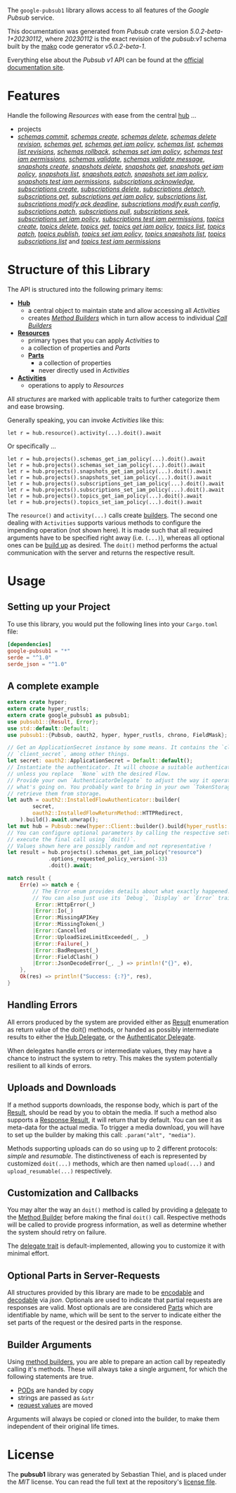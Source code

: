 <!---
DO NOT EDIT !
This file was generated automatically from 'src/generator/templates/api/README.md.mako'
DO NOT EDIT !
-->
The `google-pubsub1` library allows access to all features of the *Google Pubsub* service.

This documentation was generated from *Pubsub* crate version *5.0.2-beta-1+20230112*, where *20230112* is the exact revision of the *pubsub:v1* schema built by the [mako](http://www.makotemplates.org/) code generator *v5.0.2-beta-1*.

Everything else about the *Pubsub* *v1* API can be found at the
[official documentation site](https://cloud.google.com/pubsub/docs).
# Features

Handle the following *Resources* with ease from the central [hub](https://docs.rs/google-pubsub1/5.0.2-beta-1+20230112/google_pubsub1/Pubsub) ... 

* projects
 * [*schemas commit*](https://docs.rs/google-pubsub1/5.0.2-beta-1+20230112/google_pubsub1/api::ProjectSchemaCommitCall), [*schemas create*](https://docs.rs/google-pubsub1/5.0.2-beta-1+20230112/google_pubsub1/api::ProjectSchemaCreateCall), [*schemas delete*](https://docs.rs/google-pubsub1/5.0.2-beta-1+20230112/google_pubsub1/api::ProjectSchemaDeleteCall), [*schemas delete revision*](https://docs.rs/google-pubsub1/5.0.2-beta-1+20230112/google_pubsub1/api::ProjectSchemaDeleteRevisionCall), [*schemas get*](https://docs.rs/google-pubsub1/5.0.2-beta-1+20230112/google_pubsub1/api::ProjectSchemaGetCall), [*schemas get iam policy*](https://docs.rs/google-pubsub1/5.0.2-beta-1+20230112/google_pubsub1/api::ProjectSchemaGetIamPolicyCall), [*schemas list*](https://docs.rs/google-pubsub1/5.0.2-beta-1+20230112/google_pubsub1/api::ProjectSchemaListCall), [*schemas list revisions*](https://docs.rs/google-pubsub1/5.0.2-beta-1+20230112/google_pubsub1/api::ProjectSchemaListRevisionCall), [*schemas rollback*](https://docs.rs/google-pubsub1/5.0.2-beta-1+20230112/google_pubsub1/api::ProjectSchemaRollbackCall), [*schemas set iam policy*](https://docs.rs/google-pubsub1/5.0.2-beta-1+20230112/google_pubsub1/api::ProjectSchemaSetIamPolicyCall), [*schemas test iam permissions*](https://docs.rs/google-pubsub1/5.0.2-beta-1+20230112/google_pubsub1/api::ProjectSchemaTestIamPermissionCall), [*schemas validate*](https://docs.rs/google-pubsub1/5.0.2-beta-1+20230112/google_pubsub1/api::ProjectSchemaValidateCall), [*schemas validate message*](https://docs.rs/google-pubsub1/5.0.2-beta-1+20230112/google_pubsub1/api::ProjectSchemaValidateMessageCall), [*snapshots create*](https://docs.rs/google-pubsub1/5.0.2-beta-1+20230112/google_pubsub1/api::ProjectSnapshotCreateCall), [*snapshots delete*](https://docs.rs/google-pubsub1/5.0.2-beta-1+20230112/google_pubsub1/api::ProjectSnapshotDeleteCall), [*snapshots get*](https://docs.rs/google-pubsub1/5.0.2-beta-1+20230112/google_pubsub1/api::ProjectSnapshotGetCall), [*snapshots get iam policy*](https://docs.rs/google-pubsub1/5.0.2-beta-1+20230112/google_pubsub1/api::ProjectSnapshotGetIamPolicyCall), [*snapshots list*](https://docs.rs/google-pubsub1/5.0.2-beta-1+20230112/google_pubsub1/api::ProjectSnapshotListCall), [*snapshots patch*](https://docs.rs/google-pubsub1/5.0.2-beta-1+20230112/google_pubsub1/api::ProjectSnapshotPatchCall), [*snapshots set iam policy*](https://docs.rs/google-pubsub1/5.0.2-beta-1+20230112/google_pubsub1/api::ProjectSnapshotSetIamPolicyCall), [*snapshots test iam permissions*](https://docs.rs/google-pubsub1/5.0.2-beta-1+20230112/google_pubsub1/api::ProjectSnapshotTestIamPermissionCall), [*subscriptions acknowledge*](https://docs.rs/google-pubsub1/5.0.2-beta-1+20230112/google_pubsub1/api::ProjectSubscriptionAcknowledgeCall), [*subscriptions create*](https://docs.rs/google-pubsub1/5.0.2-beta-1+20230112/google_pubsub1/api::ProjectSubscriptionCreateCall), [*subscriptions delete*](https://docs.rs/google-pubsub1/5.0.2-beta-1+20230112/google_pubsub1/api::ProjectSubscriptionDeleteCall), [*subscriptions detach*](https://docs.rs/google-pubsub1/5.0.2-beta-1+20230112/google_pubsub1/api::ProjectSubscriptionDetachCall), [*subscriptions get*](https://docs.rs/google-pubsub1/5.0.2-beta-1+20230112/google_pubsub1/api::ProjectSubscriptionGetCall), [*subscriptions get iam policy*](https://docs.rs/google-pubsub1/5.0.2-beta-1+20230112/google_pubsub1/api::ProjectSubscriptionGetIamPolicyCall), [*subscriptions list*](https://docs.rs/google-pubsub1/5.0.2-beta-1+20230112/google_pubsub1/api::ProjectSubscriptionListCall), [*subscriptions modify ack deadline*](https://docs.rs/google-pubsub1/5.0.2-beta-1+20230112/google_pubsub1/api::ProjectSubscriptionModifyAckDeadlineCall), [*subscriptions modify push config*](https://docs.rs/google-pubsub1/5.0.2-beta-1+20230112/google_pubsub1/api::ProjectSubscriptionModifyPushConfigCall), [*subscriptions patch*](https://docs.rs/google-pubsub1/5.0.2-beta-1+20230112/google_pubsub1/api::ProjectSubscriptionPatchCall), [*subscriptions pull*](https://docs.rs/google-pubsub1/5.0.2-beta-1+20230112/google_pubsub1/api::ProjectSubscriptionPullCall), [*subscriptions seek*](https://docs.rs/google-pubsub1/5.0.2-beta-1+20230112/google_pubsub1/api::ProjectSubscriptionSeekCall), [*subscriptions set iam policy*](https://docs.rs/google-pubsub1/5.0.2-beta-1+20230112/google_pubsub1/api::ProjectSubscriptionSetIamPolicyCall), [*subscriptions test iam permissions*](https://docs.rs/google-pubsub1/5.0.2-beta-1+20230112/google_pubsub1/api::ProjectSubscriptionTestIamPermissionCall), [*topics create*](https://docs.rs/google-pubsub1/5.0.2-beta-1+20230112/google_pubsub1/api::ProjectTopicCreateCall), [*topics delete*](https://docs.rs/google-pubsub1/5.0.2-beta-1+20230112/google_pubsub1/api::ProjectTopicDeleteCall), [*topics get*](https://docs.rs/google-pubsub1/5.0.2-beta-1+20230112/google_pubsub1/api::ProjectTopicGetCall), [*topics get iam policy*](https://docs.rs/google-pubsub1/5.0.2-beta-1+20230112/google_pubsub1/api::ProjectTopicGetIamPolicyCall), [*topics list*](https://docs.rs/google-pubsub1/5.0.2-beta-1+20230112/google_pubsub1/api::ProjectTopicListCall), [*topics patch*](https://docs.rs/google-pubsub1/5.0.2-beta-1+20230112/google_pubsub1/api::ProjectTopicPatchCall), [*topics publish*](https://docs.rs/google-pubsub1/5.0.2-beta-1+20230112/google_pubsub1/api::ProjectTopicPublishCall), [*topics set iam policy*](https://docs.rs/google-pubsub1/5.0.2-beta-1+20230112/google_pubsub1/api::ProjectTopicSetIamPolicyCall), [*topics snapshots list*](https://docs.rs/google-pubsub1/5.0.2-beta-1+20230112/google_pubsub1/api::ProjectTopicSnapshotListCall), [*topics subscriptions list*](https://docs.rs/google-pubsub1/5.0.2-beta-1+20230112/google_pubsub1/api::ProjectTopicSubscriptionListCall) and [*topics test iam permissions*](https://docs.rs/google-pubsub1/5.0.2-beta-1+20230112/google_pubsub1/api::ProjectTopicTestIamPermissionCall)




# Structure of this Library

The API is structured into the following primary items:

* **[Hub](https://docs.rs/google-pubsub1/5.0.2-beta-1+20230112/google_pubsub1/Pubsub)**
    * a central object to maintain state and allow accessing all *Activities*
    * creates [*Method Builders*](https://docs.rs/google-pubsub1/5.0.2-beta-1+20230112/google_pubsub1/client::MethodsBuilder) which in turn
      allow access to individual [*Call Builders*](https://docs.rs/google-pubsub1/5.0.2-beta-1+20230112/google_pubsub1/client::CallBuilder)
* **[Resources](https://docs.rs/google-pubsub1/5.0.2-beta-1+20230112/google_pubsub1/client::Resource)**
    * primary types that you can apply *Activities* to
    * a collection of properties and *Parts*
    * **[Parts](https://docs.rs/google-pubsub1/5.0.2-beta-1+20230112/google_pubsub1/client::Part)**
        * a collection of properties
        * never directly used in *Activities*
* **[Activities](https://docs.rs/google-pubsub1/5.0.2-beta-1+20230112/google_pubsub1/client::CallBuilder)**
    * operations to apply to *Resources*

All *structures* are marked with applicable traits to further categorize them and ease browsing.

Generally speaking, you can invoke *Activities* like this:

```Rust,ignore
let r = hub.resource().activity(...).doit().await
```

Or specifically ...

```ignore
let r = hub.projects().schemas_get_iam_policy(...).doit().await
let r = hub.projects().schemas_set_iam_policy(...).doit().await
let r = hub.projects().snapshots_get_iam_policy(...).doit().await
let r = hub.projects().snapshots_set_iam_policy(...).doit().await
let r = hub.projects().subscriptions_get_iam_policy(...).doit().await
let r = hub.projects().subscriptions_set_iam_policy(...).doit().await
let r = hub.projects().topics_get_iam_policy(...).doit().await
let r = hub.projects().topics_set_iam_policy(...).doit().await
```

The `resource()` and `activity(...)` calls create [builders][builder-pattern]. The second one dealing with `Activities` 
supports various methods to configure the impending operation (not shown here). It is made such that all required arguments have to be 
specified right away (i.e. `(...)`), whereas all optional ones can be [build up][builder-pattern] as desired.
The `doit()` method performs the actual communication with the server and returns the respective result.

# Usage

## Setting up your Project

To use this library, you would put the following lines into your `Cargo.toml` file:

```toml
[dependencies]
google-pubsub1 = "*"
serde = "^1.0"
serde_json = "^1.0"
```

## A complete example

```Rust
extern crate hyper;
extern crate hyper_rustls;
extern crate google_pubsub1 as pubsub1;
use pubsub1::{Result, Error};
use std::default::Default;
use pubsub1::{Pubsub, oauth2, hyper, hyper_rustls, chrono, FieldMask};

// Get an ApplicationSecret instance by some means. It contains the `client_id` and 
// `client_secret`, among other things.
let secret: oauth2::ApplicationSecret = Default::default();
// Instantiate the authenticator. It will choose a suitable authentication flow for you, 
// unless you replace  `None` with the desired Flow.
// Provide your own `AuthenticatorDelegate` to adjust the way it operates and get feedback about 
// what's going on. You probably want to bring in your own `TokenStorage` to persist tokens and
// retrieve them from storage.
let auth = oauth2::InstalledFlowAuthenticator::builder(
        secret,
        oauth2::InstalledFlowReturnMethod::HTTPRedirect,
    ).build().await.unwrap();
let mut hub = Pubsub::new(hyper::Client::builder().build(hyper_rustls::HttpsConnectorBuilder::new().with_native_roots().https_or_http().enable_http1().enable_http2().build()), auth);
// You can configure optional parameters by calling the respective setters at will, and
// execute the final call using `doit()`.
// Values shown here are possibly random and not representative !
let result = hub.projects().schemas_get_iam_policy("resource")
             .options_requested_policy_version(-33)
             .doit().await;

match result {
    Err(e) => match e {
        // The Error enum provides details about what exactly happened.
        // You can also just use its `Debug`, `Display` or `Error` traits
         Error::HttpError(_)
        |Error::Io(_)
        |Error::MissingAPIKey
        |Error::MissingToken(_)
        |Error::Cancelled
        |Error::UploadSizeLimitExceeded(_, _)
        |Error::Failure(_)
        |Error::BadRequest(_)
        |Error::FieldClash(_)
        |Error::JsonDecodeError(_, _) => println!("{}", e),
    },
    Ok(res) => println!("Success: {:?}", res),
}

```
## Handling Errors

All errors produced by the system are provided either as [Result](https://docs.rs/google-pubsub1/5.0.2-beta-1+20230112/google_pubsub1/client::Result) enumeration as return value of
the doit() methods, or handed as possibly intermediate results to either the 
[Hub Delegate](https://docs.rs/google-pubsub1/5.0.2-beta-1+20230112/google_pubsub1/client::Delegate), or the [Authenticator Delegate](https://docs.rs/yup-oauth2/*/yup_oauth2/trait.AuthenticatorDelegate.html).

When delegates handle errors or intermediate values, they may have a chance to instruct the system to retry. This 
makes the system potentially resilient to all kinds of errors.

## Uploads and Downloads
If a method supports downloads, the response body, which is part of the [Result](https://docs.rs/google-pubsub1/5.0.2-beta-1+20230112/google_pubsub1/client::Result), should be
read by you to obtain the media.
If such a method also supports a [Response Result](https://docs.rs/google-pubsub1/5.0.2-beta-1+20230112/google_pubsub1/client::ResponseResult), it will return that by default.
You can see it as meta-data for the actual media. To trigger a media download, you will have to set up the builder by making
this call: `.param("alt", "media")`.

Methods supporting uploads can do so using up to 2 different protocols: 
*simple* and *resumable*. The distinctiveness of each is represented by customized 
`doit(...)` methods, which are then named `upload(...)` and `upload_resumable(...)` respectively.

## Customization and Callbacks

You may alter the way an `doit()` method is called by providing a [delegate](https://docs.rs/google-pubsub1/5.0.2-beta-1+20230112/google_pubsub1/client::Delegate) to the 
[Method Builder](https://docs.rs/google-pubsub1/5.0.2-beta-1+20230112/google_pubsub1/client::CallBuilder) before making the final `doit()` call. 
Respective methods will be called to provide progress information, as well as determine whether the system should 
retry on failure.

The [delegate trait](https://docs.rs/google-pubsub1/5.0.2-beta-1+20230112/google_pubsub1/client::Delegate) is default-implemented, allowing you to customize it with minimal effort.

## Optional Parts in Server-Requests

All structures provided by this library are made to be [encodable](https://docs.rs/google-pubsub1/5.0.2-beta-1+20230112/google_pubsub1/client::RequestValue) and 
[decodable](https://docs.rs/google-pubsub1/5.0.2-beta-1+20230112/google_pubsub1/client::ResponseResult) via *json*. Optionals are used to indicate that partial requests are responses 
are valid.
Most optionals are are considered [Parts](https://docs.rs/google-pubsub1/5.0.2-beta-1+20230112/google_pubsub1/client::Part) which are identifiable by name, which will be sent to 
the server to indicate either the set parts of the request or the desired parts in the response.

## Builder Arguments

Using [method builders](https://docs.rs/google-pubsub1/5.0.2-beta-1+20230112/google_pubsub1/client::CallBuilder), you are able to prepare an action call by repeatedly calling it's methods.
These will always take a single argument, for which the following statements are true.

* [PODs][wiki-pod] are handed by copy
* strings are passed as `&str`
* [request values](https://docs.rs/google-pubsub1/5.0.2-beta-1+20230112/google_pubsub1/client::RequestValue) are moved

Arguments will always be copied or cloned into the builder, to make them independent of their original life times.

[wiki-pod]: http://en.wikipedia.org/wiki/Plain_old_data_structure
[builder-pattern]: http://en.wikipedia.org/wiki/Builder_pattern
[google-go-api]: https://github.com/google/google-api-go-client

# License
The **pubsub1** library was generated by Sebastian Thiel, and is placed 
under the *MIT* license.
You can read the full text at the repository's [license file][repo-license].

[repo-license]: https://github.com/Byron/google-apis-rsblob/main/LICENSE.md

